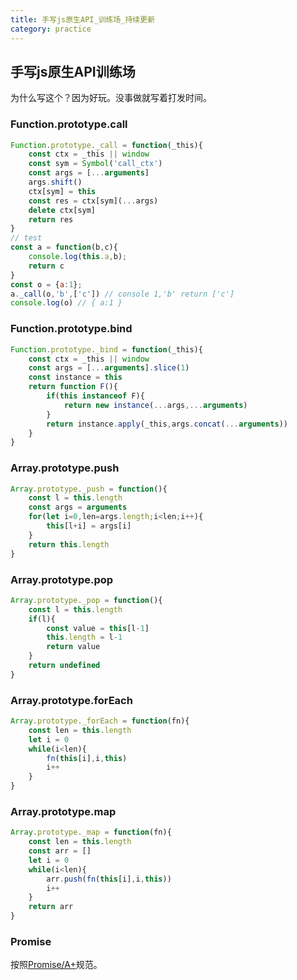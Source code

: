 ```yaml
---
title: 手写js原生API_训练场_持续更新
category: practice
---
```


## 手写js原生API训练场

为什么写这个？因为好玩。没事做就写着打发时间。

### Function.prototype.call

```javascript
Function.prototype._call = function(_this){
    const ctx = _this || window
    const sym = Symbol('call_ctx')
    const args = [...arguments]
    args.shift()
    ctx[sym] = this
    const res = ctx[sym](...args)
    delete ctx[sym]
    return res
}
// test
const a = function(b,c){
    console.log(this.a,b);
    return c 
}
const o = {a:1};
a._call(o,'b',['c']) // console 1,'b' return ['c']
console.log(o) // { a:1 }
```

### Function.prototype.bind

```javascript
Function.prototype._bind = function(_this){
	const ctx = _this || window
	const args = [...arguments].slice(1)
    const instance = this
	return function F(){
        if(this instanceof F){
            return new instance(...args,...arguments)
        }
		return instance.apply(_this,args.concat(...arguments))
	}
}
```

### Array.prototype.push

```javascript
Array.prototype._push = function(){
    const l = this.length
    const args = arguments
    for(let i=0,len=args.length;i<len;i++){
        this[l+i] = args[i]
    }
    return this.length
}
```

### Array.prototype.pop

```javascript
Array.prototype._pop = function(){
    const l = this.length
    if(l){
        const value = this[l-1]
        this.length = l-1
        return value
    }
    return undefined
}
```

### Array.prototype.forEach

```javascript
Array.prototype._forEach = function(fn){
    const len = this.length
    let i = 0
    while(i<len){
        fn(this[i],i,this)
        i++
    }
}
```

### Array.prototype.map

```javascript
Array.prototype._map = function(fn){
    const len = this.length
    const arr = []
    let i = 0
    while(i<len){
        arr.push(fn(this[i],i,this))
        i++
    }
    return arr
}
```

### Promise

按照[Promise/A+](http://www.ituring.com.cn/article/66566)规范。